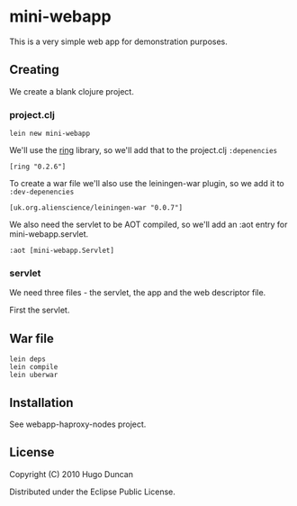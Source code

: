 # mini-webapp

This is a very simple web app for demonstration purposes.

## Creating

We create a blank clojure project.

### project.clj
    lein new mini-webapp

We'll use the [ring](http://github.com/mmcgrana/ring) library, so we'll add that
to the project.clj `:depenencies`

    [ring "0.2.6"]

To create a war file we'll also use the leiningen-war plugin, so we add it to
`:dev-depenencies`

    [uk.org.alienscience/leiningen-war "0.0.7"]

We also need the servlet to be AOT compiled, so we'll add an :aot entry for
mini-webapp.servlet.

    :aot [mini-webapp.Servlet]

### servlet

We need three files - the servlet, the app and the web descriptor file.

First the servlet.


## War file

    lein deps
    lein compile
    lein uberwar


## Installation

See webapp-haproxy-nodes project.

## License

Copyright (C) 2010 Hugo Duncan

Distributed under the Eclipse Public License.
